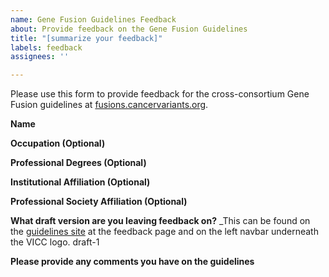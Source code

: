 ```yaml
---
name: Gene Fusion Guidelines Feedback
about: Provide feedback on the Gene Fusion Guidelines
title: "[summarize your feedback]"
labels: feedback
assignees: ''

---
```


Please use this form to provide feedback for the cross-consortium Gene Fusion guidelines at [fusions.cancervariants.org](https://fusions.cancervariants.org).

**Name**

**Occupation (Optional)**

**Professional Degrees (Optional)**

**Institutional Affiliation (Optional)**

**Professional Society Affiliation (Optional)**

**What draft version are you leaving feedback on?**
_This can be found on the [guidelines site](https://fusions.cancervariants.org) at the feedback page and on the left navbar underneath the VICC logo.
draft-1

**Please provide any comments you have on the guidelines**

